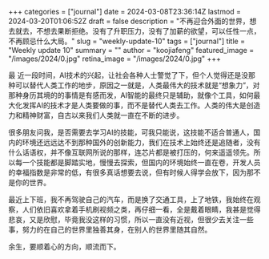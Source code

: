 +++
categories = ["journal"]
date = 2024-03-08T23:36:14Z
lastmod = 2024-03-20T01:06:52Z
draft = false
description = "不再迎合外面的世界，想去就去，不想去果断拒绝。没有了升职压力，没有了加薪的欲望，可以任性一点，不再顾忌什么大局。"
slug = "weekly-update-10"
tags = ["journal"]
title = "Weekly update 10"
summary = ""
author = "koojiafeng"
featured_image = "/images/2024/0.jpg"
retina_image =  "/images/2024/0.jpg"
+++
<p class="has-dropcap">
<span aria-labelledby="word--first" role="text">
 <span aria-hidden="true">
  <span class="dropcap">最</span>
 </span>
</span>近一段时间，AI技术的兴起，让社会各种人士警觉了下，但个人觉得还是没那种可以替代人类工作的地步，原因之一就是，人类最伟大的技术就是“想象力”，对那种身历其境的的事情是有感而发，AI智能的最终只是辅助，就像个工具，如何最大化发挥AI的技术才是人类要做的事，而不是替代人类去工作。人类的伟大是创造力和精神财富，自古以来我们人类就一直在不断的进步。
</p>
很多朋友问我，是否需要去学习AI的技能，可我只能说，这技能不适合普通人，国内的环境还远远达不到那种国外的创新能力，我们在技术上始终还是追随者，没有什么话语权，并不像互联网所说的那样，连芯片都是被打压的，何来遥遥领先。所以每一个技能都是脚踏实地，慢慢去探索，但国内的环境始终一直在卷，开发人员的幸福指数是非常的低，有很多真话想要去说，但有时候人得学会放下，因为那不是你的世界。

最近上下班，我不再驾驶自己的汽车，而是换了交通工具，上了地铁，我始终在观察，人们依旧喜欢拿着手机刷视频之类，再仔细一看，全是戴着眼睛，我甚是觉得悲哀，又是欣慰，毕竟我没这样的习惯，所以一直没有近视，但很少去关注一些事，努力的在自己的世界里独善其身，在别人的世界里随其自然。   

余生，要顺着心的方向，顺流而下。
